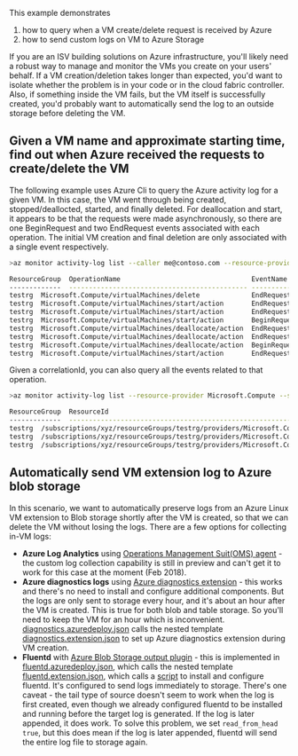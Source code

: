 This example demonstrates 
1. how to query when a VM create/delete request is received by Azure
2. how to send custom logs on VM to Azure Storage

If you are an ISV building solutions on Azure infrastructure, you'll likely need a robust way to manage and monitor the VMs you create on your users' behalf. If a VM creation/deletion takes longer than expected, you'd want to isolate whether the problem is in your code or in the cloud fabric controller. Also, if something inside the VM fails, but the VM itself is successfully created, you'd probably want to automatically send the log to an outside storage before deleting the VM.  

## Given a VM name and approximate starting time, find out when Azure received the requests to create/delete the VM

The following example uses Azure Cli to query the Azure activity log for a given VM. In this case, the VM went through being created, stopped/deallocted, started, and finally deleted. For deallocation and start, it appears to be that the requests were made asynchronously, so there are one BeginRequest and two EndRequest events associated with each operation. The initial VM creation and final deletion are only associated with a single event respectively.

```bash
>az monitor activity-log list --caller me@contoso.com --resource-provider Microsoft.Compute --start-time 2018-02-01T00:00:00Z --query "[?contains(resourceId, 'mytestvm')].[resourceGroup, operationName.value, eventName.value, eventTimestamp, status.value, correlationId]" --out table

ResourceGroup  OperationName                                 EventName     EventTimestamp                    Status      CorrelationId
-------------  --------------------------------------------- ----------------------------------------------  ---------- ------------------------------------  
testrg  Microsoft.Compute/virtualMachines/delete             EndRequest    2018-02-16T22:33:32.802538+00:00  Succeeded  4ee19ab9-2321-4730-acd9-9f973adaf149
testrg  Microsoft.Compute/virtualMachines/start/action       EndRequest    2018-02-16T19:35:03.329812+00:00  Succeeded  3ee664b9-3a9b-4d51-94d1-4b8aa097462d
testrg  Microsoft.Compute/virtualMachines/start/action       EndRequest    2018-02-16T19:26:27.291853+00:00  Accepted   3ee664b9-3a9b-4d51-94d1-4b8aa097462d
testrg  Microsoft.Compute/virtualMachines/start/action       BeginRequest  2018-02-16T19:26:26.885549+00:00  Started    3ee664b9-3a9b-4d51-94d1-4b8aa097462d
testrg  Microsoft.Compute/virtualMachines/deallocate/action  EndRequest    2018-02-16T07:16:22.856966+00:00  Succeeded  44d84eca-b40b-4a75-9e38-163583110c04
testrg  Microsoft.Compute/virtualMachines/deallocate/action  EndRequest    2018-02-16T07:13:26.853594+00:00  Accepted   44d84eca-b40b-4a75-9e38-163583110c04
testrg  Microsoft.Compute/virtualMachines/deallocate/action  BeginRequest  2018-02-16T07:13:26.478608+00:00  Started    44d84eca-b40b-4a75-9e38-163583110c04
testrg  Microsoft.Compute/virtualMachines/start/action       EndRequest    2018-02-15T17:41:20.223935+00:00  Succeeded  61e2ccfd-a099-4b8c-a8ff-68d0a64e228b
```

Given a correlationId, you can also query all the events related to that operation. 

```bash
>az monitor activity-log list --resource-provider Microsoft.Compute --start-time 2018-02-01T00:00:00Z --query "[?correlationId == '44d84eca-b40b-4a75-9e38-163583110c04'].[resourceGroup, resourceId, operationName.value, eventName.value, eventTimestamp, status.value]" --out table

ResourceGroup  ResourceId                                                                                    OperationName                                        EventName     EventTimestamp                    Status                           
-------------  --------------------------------------------------------------------------------------------  ---------------------------------------------------  ------------  --------------------------------  ---------
testrg  /subscriptions/xyz/resourceGroups/testrg/providers/Microsoft.Compute/virtualMachines/mytestvm  Microsoft.Compute/virtualMachines/deallocate/action  EndRequest    2018-02-16T07:16:22.856966+00:00  Succeeded
testrg  /subscriptions/xyz/resourceGroups/testrg/providers/Microsoft.Compute/virtualMachines/mytestvm  Microsoft.Compute/virtualMachines/deallocate/action  EndRequest    2018-02-16T07:13:26.853594+00:00  Accepted
testrg  /subscriptions/xyz/resourceGroups/testrg/providers/Microsoft.Compute/virtualMachines/mytestvm  Microsoft.Compute/virtualMachines/deallocate/action  BeginRequest  2018-02-16T07:13:26.478608+00:00  Started
```

## Automatically send VM extension log to Azure blob storage

In this scenario, we want to automatically preserve logs from an Azure Linux VM extension to Blob storage shortly after the VM is created, so that we can delete the VM without losing the logs. There are a few options for collecting in-VM logs:
* __Azure Log Analytics__ using [Operations Management Suit(OMS) agent](https://docs.microsoft.com/en-us/azure/virtual-machines/linux/extensions-oms) - the custom log collection capability is still in preview and can't get it to work for this case at the moment (Feb 2018).
* __Azure diagnostics logs__ using [Azure diagnostics extension](https://docs.microsoft.com/en-us/azure/virtual-machines/linux/diagnostic-extension) - this works and there's no need to install and configure additional components. But the logs are only sent to storage every hour, and it's about an hour after the VM is created. This is true for both blob and table storage. So you'll need to keep the VM for an hour which is inconvenient.  [diagnostics.azuredeploy.json](/VMMonitoring/diagnostics.azuredeploy.json) calls the nested template [diagnostics.extension.json](/VMMonitoring/diagnostics.extension.json#L40) to set up Azure diagnostics extension during VM creation. 
* __Fluentd__ with [Azure Blob Storage output plugin](https://github.com/htgc/fluent-plugin-azurestorage) - this is implemented in [fluentd.azuredeploy.json](/VMMonitoring/fluentd.azuredeploy.json), which calls the nested template [fluentd.extension.json](/VMMonitoring/fluentd.extension.json#L38), which calls a [script](/VMMonitoring/setup-fluentd.sh) to install and configure fluentd. It's configured to send logs immediately to storage. There's one caveat - the tail type of source doesn't seem to work when the log is first created, even though we already configured fluentd to be installed and running before the target log is generated. If the log is later appended, it does work. To solve this problem, we set ```read_from_head true```, but this does mean if the log is later appended, fluentd will send the entire log file to storage again. 
 
